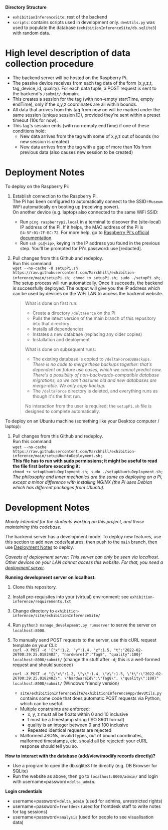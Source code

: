 **Directory Structure**
- `exhibitionInferenceSite`: rest of the backend
- `scripts`: contains scripts used in development only. `devUtils.py` was used to populate the database (`exhibitionInferenceSite/db.sqlite3`) with random data.

# High level description of data collection procedure

- The backend server will be hosted on the Raspberry Pi.
- The passive device receives from each tag data of the form (x,y,z,t, tag_device_id, quality). For each data tuple, a POST request is sent to the backend's `/submit/` domain.
- This creates a session for the tag (with non-empty startTime, empty endTime), only if the x,y,z coordinates are all within bounds.
- All data that arrives from this tag from now on will be marked under the same session (unique session ID), provided they're sent within a preset timeout (10s for now).
- This tag's session ends (with non-empty endTime) if one of these conditions hold:
  - New data arrives from the tag with some of x,y,z out of bounds (no new session is created)
  - New data arrives from the tag with a gap of more than 10s from previous data (also causes new session to be created)

# Deployment Notes
To deploy on the Raspberry Pi:
1. Establish connection to the Raspberry Pi.\
   The Pi has been configured to automatically connect to the SSID=`Museum` WiFi automatically on booting up (receiving power).\
   On another device (e.g. laptop) also connected to the same WiFi SSID:
   - Run `ping raspberrypi.local` in a terminal to discover the (site-local) IP address of the Pi. If it helps, the MAC address of the Pi is `E4:5F:01:7F:BC:72`. For more help, go to [Raspberry Pi's official documentation](https://www.raspberrypi.com/documentation/computers/remote-access.html#ip-address).
   - Run `ssh pi@<ip>`, keying in the IP address you found in the previous step. You'll be prompted for Pi's password: use [redacted].
2. Pull changes from this Github and redeploy.\
   Run this command:\
     `wget --no-cache -O setupPi.sh https://raw.githubusercontent.com/Marchhill/exhibition-inference/main/setupPi.sh; chmod +x setupPi.sh; sudo ./setupPi.sh;`.\
    The setup process will run automatically. Once it succeeds, the backend is successfully deployed. The output will give you the IP address which can be used by devices on the WiFi LAN to access the backend website.
    
    > What is done on first run:
    > - Create a directory `/deltaForce` on the Pi
    > - Pulls the latest version of the main branch of this repository into that directory
    > - Installs all dependencies
    > - Instates a new database (replacing any older copies)
    > - Installation and deployment
    >
    > What is done on subsequent runs:
    > - The existing database is copied to `/deltaForceDBBackups`.\
    >   _There is no code to merge these backups together: that's dependent on future use cases, which we cannot predict now. There's a possiblity of non-backwards-compatible database migrations, so we can't assume old and new databases are merge-able. We only copy backup._
    > - The `/deltaForce` directory is deleted, and everything runs as though it's the first run.
    > 
    > No interaction from the user is required; the `setupPi.sh` file is designed to complete automatically.

To deploy on an Ubuntu machine (something like your Desktop computer / laptop):
1. Pull changes from this Github and redeploy.\
   Run this command:\
     `wget --no-cache https://raw.githubusercontent.com/Marchhill/exhibition-inference/main/setupUbuntuDeployment.sh;`\
     **This file has to run with sudo permissions; it might be useful to read the file first before executing it:**\
     `chmod +x setupUbuntuDeployment.sh; sudo ./setupUbuntuDeployment.sh;`\
   _The philosophy and inner mechanics are the same as deploying on a Pi, except a minor difference with installing NGINX (the Pi uses Debian which has different packages from Ubuntu)._
   

# Development Notes
_Mainly intended for the students working on this project, and those maintaining this codebase._

The backend server has a development mode. To deploy new features, use this section to add new code/features, then push to the `main` branch, then use [Deployment Notes](#deployment-notes) to deploy.

_Caveats of deployment server: This server can only be seen via localhost. Other devices on your LAN cannot access this website. For that, you need a [deployment server](#deployment-notes)._

**Running development server on localhost:**

1. Clone this repository.
2. Install pre-requisites into your (virtual) environment: see `exhibition-inference/requirements.txt`
3. Change directory to `exhibition-inference/site/exhibitionInferenceSite/`
4. Run `python3 manage_development.py runserver` to serve the server on `localhost:8000`. 
5. To manually send POST requests to the server, use this cURL request template on your CLI:\
   `curl -X POST -d '{"x":1.2, "y":1.4, "z":1.5, "t":"2022-02-26T00:39:25.018240Z", "hardwareId":"Tag8", "quality":100}' localhost:8000/submit/` (change the stuff after `-d`; this is a well-formed request and should succeed)

   `curl -X POST -d "{\"x\":1.2, \"y\":1.4, \"z\":1.5, \"t\":\"2022-02-26T00:39:25.018240Z\", \"hardwareId\":\"Tag8\", \"quality\":100}" localhost:8000/submit/` (Windows friendly version)

   - `site/exhibitionInferenceSite/exhibitionInferenceApp/devUtils.py` contains some code that does automatic POST requests via Python, which can be useful.
   - Multiple constraints are enforced:
     - x, y, z must all be floats within 0 and 10 inclusive
     - t must be a timestamp string (ISO 8601 format)
     - quality is an integer between 0 and 100 inclusive
     - Repeated identical requests are rejected
   - Malformed JSONs, invalid types, out of bound coordinates, malformed timestamps, etc. should all be rejected: your cURL response should tell you so.


**How to interact with the database (add/view/modify records directly)?**
- Use a program to open the db.sqlite3 file directly (e.g. DB Browser for SQLite)
- Run the website as above, then go to `localhost:8000/admin/` and login with username=password=`delta_admin`.

**Login credentials**
- username=password=`delta_admin` (used for admins, unrestricted rights)
- username=password=`frontdesk` (used for frontdesk staff to write notes for tag sessions)
- username=password=`analysis` (used for people to see visualisation data)
